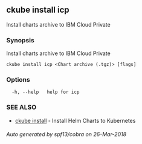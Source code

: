 ## ckube install icp

Install charts archive to IBM Cloud Private

### Synopsis

Install charts archive to IBM Cloud Private

```
ckube install icp <Chart archive (.tgz)> [flags]
```

### Options

```
  -h, --help   help for icp
```

### SEE ALSO

* [ckube install](ckube_install.md)	 - Install Helm Charts to Kubernetes

###### Auto generated by spf13/cobra on 26-Mar-2018
